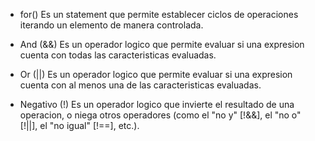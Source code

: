 * for()
Es un statement que permite establecer ciclos de operaciones iterando un elemento de manera controlada.

* And (&&)
Es un operador logico que permite evaluar si una expresion cuenta con todas las caracteristicas evaluadas.

* Or (||) 
Es un operador logico que permite evaluar si una expresion cuenta con al menos una de las caracteristicas evaluadas.

* Negativo (!)
Es un operador logico que invierte el resultado de una operacion, o niega otros operadores (como el "no y" [!&&], el "no o" [!||], el "no igual" [!==], etc.).